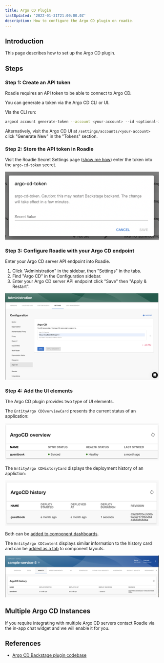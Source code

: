 ```yaml
---
title: Argo CD Plugin
lastUpdated: '2022-01-31T21:00:00.0Z'
description: How to configure the Argo CD plugin on roadie.
---
```


## Introduction

This page describes how to set up the Argo CD plugin.

## Steps

### Step 1: Create an API token

Roadie requires an API token to be able to connect to Argo CD.

You can generate a token via the Argo CD CLI or UI. 

Via the CLI run:

```bash
argocd account generate-token --account <your-account> --id <optional-id>
```

Alternatively, visit the Argo CD UI at `/settings/accounts/<your-account>` click "Generate New" in the "Tokens" section.

### Step 2: Store the API token in Roadie

Visit the Roadie Secret Settings page ([show me how](/docs/details/setting-secrets/)) enter the token into the `argo-cd-token` secret.

![Set argo-cd-token via UI](./argo-cd-token-dialog.png)

### Step 3: Configure Roadie with your Argo CD endpoint

Enter your Argo CD server API endpoint into Roadie.

1. Click "Administration" in the sidebar, then "Settings" in the tabs.
2. Find "Argo CD" in the Configuration sidebar.
3. Enter your Argo CD server API endpoint click "Save" then "Apply & Restart".

![Set Argocd Config](./config.png)

### Step 4: Add the UI elements

The Argo CD plugin provides two type of UI elements. 

The `EntityArgo CDOverviewCard` presents the current status of an application: 

![Argo CD Overview Card](./argo-overview.png)

The `EntityArgo CDHistoryCard` displays the deployment history of an appliction:

![Argo CD History Card](./argo-history.png)

Both can be [added to component dashboards](/docs/getting-started/updating-the-ui/#updating-dashboards).

The `EntityArgo CDContent` displays similar information to the history card and can be [added as a tab](/docs/getting-started/updating-the-ui#updating-tabs) to component layouts.

![Argo CD Tab](./argo-tab.png)

## Multiple Argo CD Instances

If you require integrating with multiple Argo CD servers contact Roadie via the in-app chat widget and we will enable it for you.

## References

- [Argo CD Backstage plugin codebase](https://github.com/RoadieHQ/roadie-backstage-plugins/tree/main/plugins/backstage-plugin-argo-cd)

